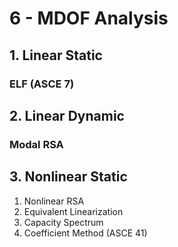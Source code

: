 # 6 - MDOF Analysis

## 1. Linear Static

### ELF (ASCE 7)

## 2. Linear Dynamic

### Modal RSA

## 3. Nonlinear Static

1. Nonlinear RSA
2. Equivalent Linearization
3. Capacity Spectrum
4. Coefficient Method (ASCE 41)
